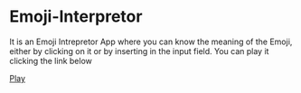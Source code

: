 # Emoji-Interpretor

It is an Emoji Intrepretor App where you can know the meaning of the Emoji,
either by clicking on it or by inserting in the  input field.
You can play it clicking the link below

[Play](https://bxzkh.csb.app/)
